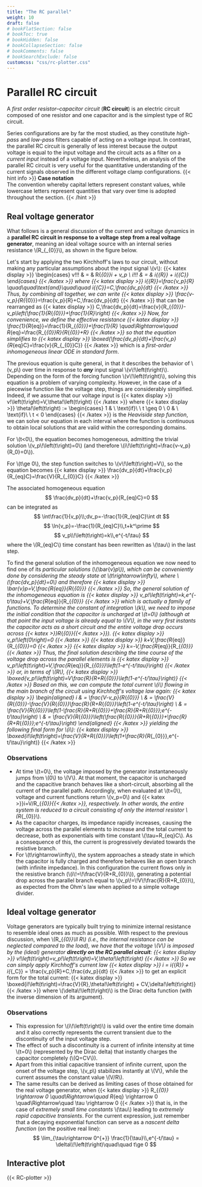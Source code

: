 ```yaml
---
title: "The RC parallel"
weight: 10
draft: false
# bookFlatSection: false
# bookToc: true
# bookHidden: false
# bookCollapseSection: false
# bookComments: false
# bookSearchExclude: false
customcss: "css/rc-plotter.css"
---
```


# Parallel RC circuit
A _first order resistor–capacitor circuit_ (__RC circuit__) is an electric circuit composed of one resistor and one capacitor and is the simplest type of RC circuit.

Series configurations are by far the most studied, as they constitute _high-pass_ and _low-pass_ filters capable of acting on a voltage input.
In contrast, the parallel RC circuit is generally of less interest because the output voltage is equal to the input voltage and the circuit acts as a filter on a _current input_ instead of a voltage input.
Nevertheless, an analysis of the parallel RC circuit is very useful for the quantitative understanding of the current signals observed in the different voltage clamp configurations.
{{< hint info >}}
__Case notation__  
The convention whereby capital letters represent constant values, while lowercase letters represent quantities that vary over time is adopted throughout the section.
{{< /hint >}}

## Real voltage generator
What follows is a general discussion of the current and voltage dynamics in a __parallel RC circuit in response to a voltage step from a real voltage generator__, meaning an ideal voltage source with an internal series resistance \\(R_{_{0}}\\), as shown in the figure below.

Let's start by applying the two Kirchhoff's laws to our circuit, without making any particular assumptions about the input signal \\(v\\):
{{< katex display >}}
\begin{cases}
	v\!\!\! & = & R{_{_0}}i + v_p \\
	i\!\!\! & = & i{_{_R}} + i{_{_C}}
\end{cases}
{{< /katex >}}
where
{{< katex display >}}
i{_{_R}}=\frac{v_p}{R} \quad\quad\text{and}\quad\quad i{_{_C}}=C\,\frac{dv_p}{dt}
{{< /katex >}}
Thus, by combining all together, we can write
{{< katex display >}}
\frac{v-v_p}{R_{_{0}}}=\frac{v_p}{R}+C\,\frac{dv_p}{dt}
{{< /katex >}}
that can be rearranged as
{{< katex display >}}
C\,\frac{dv_p}{dt}=\frac{v}{R_{_{0}}}-v_p\left(\frac{1}{R_{_{0}}}+\frac{1}{R}\right)
{{< /katex >}}
Now, for convenience, we define the _effective resistance_
{{< katex display >}}
\frac{1}{R_{eq}}=\frac{1}{R_{_{0}}}+\frac{1}{R} \quad\Rightarrow\quad R_{eq}=\frac{R_{_{0}}R}{R_{_{0}}+R}
{{< /katex >}}
so that the equation simplifies to
{{< katex display >}}
\boxed{\frac{dv_p}{dt}+\frac{v_p}{R_{eq}C}=\frac{v}{R_{_{0}}C}}
{{< /katex >}}
which is a _first-order inhomogeneous linear ODE in standard form_.

The previous equation is quite general, in that it describes the behavior of \\(v_p\\) over time in response to ___any___ input signal \\(v\\!\left(t\right)\\).
Depending on the form of the forcing function \\(v\\!\left(t\right)\\), solving this equation is a problem of varying complexity.
However, in the case of a piecewise function like the voltage step, things are considerably simplified.
Indeed, if we assume that our voltage input is
{{< katex display >}}
v\!\left(t\right)=V\,\theta\!\left(t\right)
{{< /katex >}}
where
{{< katex display >}}
\theta\!\left(t\right) :=
\begin{cases}
	1 & \ \text{if}\ \ t \geq 0 \\
	0 & \ \text{if}\ \ t < 0
\end{cases}
{{< /katex >}}
is the _Heaviside step function_, we can solve our equation in each interval where the function is continuous to obtain local solutions that are valid within the corresponding domains.

For \\(t<0\\), the equation becomes homogeneous, admitting the trivial solution \\(v_p\\!\left(t\right)=0\\) (and therefore \\(i\\!\left(t\right)=\frac{v-v_p}{R_0}=0\\)).

For \\(t\ge 0\\), the step function switches to \\(v\\!\left(t\right)=V\\), so the equation becomes
{{< katex display >}}
\frac{dv_p}{dt}+\frac{v_p}{R_{eq}C}=\frac{V}{R_{_{0}}C}
{{< /katex >}}

The associated homogeneous equation
$$
\frac{dv_p}{dt}+\frac{v_p}{R_{eq}C}=0
$$
can be integrated as
$$
\int\frac{1}{v_p}\\;dv_p=-\frac{1}{R_{eq}C}\int dt
$$
$$
\ln{v_p}=-\frac{1}{R_{eq}C}\\,t+k^\prime
$$
$$
v_p\\!\left(t\right)=k\\,e^{-t/\tau}
$$
where the \\(R_{eq}C\\) time constant has been rewritten as \\(\tau\\) in the last step.

To find the general solution of the inhomogeneous equation we now need to find one of its _particular solutions_ (\\(\bar{v}_p\\)), which can be conveniently done by considering the steady state at \\(t\rightarrow\infty\\), where \\(\frac{dv_p}{dt}=0\\) and therefore 
{{< katex display >}}
\bar{v}_p=V\,\frac{R_{eq}}{R_{_{0}}}
{{< /katex >}}
So, the general solution of the inhomogeneous equation is
{{< katex display >}}
v_p\!\left(t\right)=k\,e^{-t/\tau}+V\,\frac{R_{eq}}{R_{_{0}}}
{{< /katex >}}
which is actually a _family_ of functions.
To determine the constant of integration \\(k\\), we need to impose the initial condition that the capacitor is uncharged at \\(t=0\\) (although at that point the input voltage is already equal to \\(V\\), in the very first instants the capacitor acts as a short circuit and the entire voltage drop occurs across {{< katex >}}R_{_{0}}{{< /katex >}}).
{{< katex display >}}
v_p\!\left(0\right)=0
{{< /katex >}}
{{< katex display >}}
k+V\,\frac{R_{eq}}{R_{_{0}}}=0
{{< /katex >}}
{{< katex display >}}
k=-V\,\frac{R_{eq}}{R_{_{0}}}
{{< /katex >}}
Thus, the final solution describing the time course of the voltage drop across the parallel elements is
{{< katex display >}}
v_p\!\left(t\right)=V\,\frac{R_{eq}}{R_{_{0}}}\left(1-e^{-t/\tau}\right)
{{< /katex >}}
or, in terms of \\(R\\),
{{< katex display >}}
\boxed{v_p\!\left(t\right)=V\frac{R}{R+R_{_{0}}}\left(1-e^{-t/\tau}\right)}
{{< /katex >}}
Based on this, we can compute the total current \\(i\\) flowing in the main branch of the circuit using Kirchhoff's voltage law again:
{{< katex display >}}
\begin{aligned}
i 	& = \frac{V-v_p}{R_{_{0}}} \\
	& = \frac{V}{R_{_{0}}}-\frac{V}{R_{_{0}}}\frac{R}{R+R_{_{0}}}\left(1-e^{-t/\tau}\right) \\
	& = \frac{V}{R_{_{0}}}\left(1-\frac{R}{R+R_{_{0}}}+\frac{R}{R+R_{_{0}}}\;e^{-t/\tau}\right) \\
	& = \frac{V}{R_{_{0}}}\left(\frac{R_{_{0}}}{R+R_{_{0}}}+\frac{R}{R+R_{_{0}}}\;e^{-t/\tau}\right)
\end{aligned}
{{< /katex >}}
yielding the following final form for \\(i\\):
{{< katex display >}}
\boxed{i\!\left(t\right)=\frac{V}{R+R_{_{0}}}\left(1+\frac{R}{R_{_{0}}}\,e^{-t/\tau}\right)}
{{< /katex >}}

### Observations
- At time \\(t=0\\), the voltage imposed by the generator instantaneously jumps from \\(0\\) to \\(V\\).
At that moment, the capacitor is uncharged and the capacitive branch behaves like a short-circuit, absorbing all the current of the parallel path.
Accordingly, when evaluated at \\(t=0\\), voltage and current functions return \\(v_p=0\\) and {{< katex >}}i=V/R_{_{0}}{{< /katex >}}, respectively.
In other words, the entire system is reduced to a circuit consisting of only the internal resistor \\(R_{_{0}}\\).
- As the capacitor charges, its impedance rapidly increases, causing the voltage across the parallel elements to increase and the total current to decrease, both as exponentials with time constant \\(\tau=R_{eq}C\\).
As a consequence of this, the current is progressively deviated towards the resistive branch.
- For \\(t\rightarrow\infty\\), the system approaches a steady state in which the capacitor is fully charged and therefore behaves like an open branch (with infinite impedance).
In this configuration the current flows only in the resistive branch (\\(i\\!=\\!\frac{V}{R+R_{0}}\\)), generating a potential drop across the parallel branch equal to \\(v_p\\!=\\!V\\!\frac{R}{R+R_{0}}\\), as expected from the Ohm's law when applied to a simple voltage divider.

## Ideal voltage generator
Voltage generators are typically built trying to minimize internal resistance to resemble ideal ones as much as possible.
With respect to the previous discussion, when \\(R_{_{0}}\ll R\\) (i.e., the internal resistance can be neglected compared to the load), we have that the voltage \\(V\\) is imposed by the (ideal) generator __directly on the RC parallel circuit__:
{{< katex display >}}
v\!\left(t\right)=v_p\!\left(t\right)=V\,\theta\!\left(t\right)
{{< /katex >}}
So we can simply apply Kirchhoff's current law
{{< katex display >}}
i = i{_{_R}} + i{_{_C}} = \frac{v_p}{R}+C\,\frac{dv_p}{dt}
{{< /katex >}}
to get an explicit form for the total current:
{{< katex display >}}
\boxed{i\!\left(t\right)=\frac{V}{R}\,\theta\!\left(t\right) + CV\,\delta\!\left(t\right)}
{{< /katex >}}
where \\(\delta\\!\left(t\right)\\) is the Dirac delta function (with the inverse dimension of its argument).

### Observations
- This expression for \\(i\\!\left(t\right)\\) is valid over the entire time domain and it also correctly represents the current transient due to the discontinuity of the input voltage step.
- The effect of such a discontinuity is a current of infinite intensity at time \\(t=0\\) (represented by the Dirac delta) that instantly charges the capacitor completely (\\(Q=CV\\)).
- Apart from this initial capacitive transient of infinite current, upon the onset of the voltage step, \\(v_p\\) stabilizes instantly at \\(V\\), while the current assumes the constant value \\(V/R\\).
- The same results can be derived as limiting cases of those obtained for the real voltage generator, when
{{< katex display >}}
R_{_{0}} \rightarrow 0 \quad\Rightarrow\quad R_{eq} \rightarrow 0 \quad\Rightarrow\quad \tau \rightarrow 0
{{< /katex >}}
that is, in the case of _extremely small time constants_ \\(\tau\\) leading to _extremely rapid capacitive transients_.
For the current expression, just remember that a decaying exponential function can serve as a _nascent delta function_ (on the positive real line):
$$
\lim_{\tau\rightarrow 0^{+}} \frac{1}{\tau}\\,e^{-t/\tau} = \delta\\!\left(t\right)\quad\quad t\ge 0
$$

## Interactive plot
{{< RC-plotter >}}

